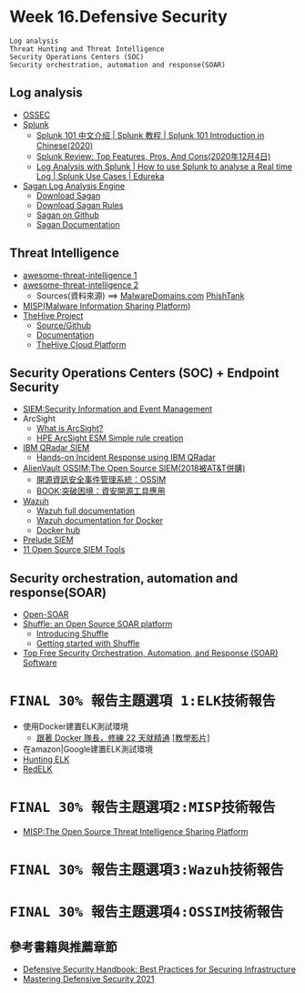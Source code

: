 # Week 16.Defensive Security
```
Log analysis
Threat Hunting and Threat Intelligence
Security Operations Centers (SOC)
Security orchestration, automation and response(SOAR)
```
## Log analysis
- [OSSEC](https://www.ossec.net/)
- [Splunk]()
  - [Splunk 101 中文介绍 | Splunk 教程 | Splunk 101 Introduction in Chinese(2020)](https://www.youtube.com/watch?v=b1EG7uQ1yIc)
  - [Splunk Review: Top Features, Pros, And Cons(2020年12月4日)](https://www.youtube.com/watch?v=rqPD_TF-zGI)
  - [Log Analysis with Splunk | How to use Splunk to analyse a Real time Log | Splunk Use Cases | Edureka](https://www.youtube.com/watch?v=OBHtu285aqE)
- [Sagan Log Analysis Engine](https://quadrantsec.com/sagan_log_analysis_engine/)
  - [Download Sagan](https://download.quadrantsec.com)
  - [Download Sagan Rules](https://rules.quadrantsec.com)
  - [Sagan on Github](https://github.com/quadrantsec/sagan)
  - [Sagan Documentation](https://sagan.readthedocs.org)

   
## Threat Intelligence

- [awesome-threat-intelligence 1](https://github.com/hslatman/awesome-threat-intelligence)
- [awesome-threat-intelligence 2](https://githubmemory.com/repo/inigma117/awesome-threat-intelligence)
  - Sources(資料來源) ==> [MalwareDomains.com](http://www.malwaredomains.com/) [PhishTank](https://www.phishtank.com/developer_info.php)
- [MISP(Malware Information Sharing Platform)](https://www.circl.lu/doc/misp/)
- [TheHive Project](http://thehive-project.org/)
  - [Source/Github](https://github.com/TheHive-Project/TheHive)
  - [Documentation](https://docs.thehive-project.org/docs/thehive/)
  - [TheHive Cloud Platform](https://www.strangebee.com/saas)

## Security Operations Centers (SOC) + Endpoint Security
- [SIEM:Security Information and Event Management](https://en.wikipedia.org/wiki/Security_information_and_event_management)
- ArcSight
  - [What is ArcSight?](https://www.youtube.com/watch?v=7iIgKvUP7hc)
  - [HPE ArcSight ESM Simple rule creation](https://www.youtube.com/watch?v=1MNXd2BcdG0)
- [IBM QRadar SIEM](https://www.ibm.com/products/qradar-siem)
  - [Hands-on Incident Response using IBM QRadar](https://www.youtube.com/watch?v=yxtI4GlWNjQ) 
- [AlienVault OSSIM:The Open Source SIEM(2018被AT&T併購)](https://cybersecurity.att.com/products/ossim)
  - [開源資訊安全事件管理系統：OSSIM](https://ithelp.ithome.com.tw/articles/10227609) 
  - [BOOK:突破困境：資安開源工具應用](https://www.tenlong.com.tw/products/9789864345465)
- [Wazuh](https://github.com/wazuh/wazuh)
  - [Wazuh full documentation](https://documentation.wazuh.com/current/index.html)
  - [Wazuh documentation for Docker]()
  - [Docker hub](https://hub.docker.com/r/wazuh/wazuh-odfe)
- [Prelude SIEM](https://www.prelude-siem.com/en/)
- [11 Open Source SIEM Tools](https://logz.io/blog/open-source-siem-tools/)

## Security orchestration, automation and response(SOAR) 
- [Open-SOAR]()
- [Shuffle: an Open Source SOAR platform](https://shuffler.io/)
  - [Introducing Shuffle](https://medium.com/security-operation-capybara/introducing-shuffle-an-open-source-soar-platform-part-1-58a529de7d12)
  - [Getting started with Shuffle](https://medium.com/@Frikkylikeme/getting-started-with-shuffle-an-open-source-soar-platform-part-2-1d7c67a64244)
- [Top Free Security Orchestration, Automation, and Response (SOAR) Software](https://www.g2.com/categories/security-orchestration-automation-and-response-soar/free)

# `FINAL 30% 報告主題選項 1:ELK技術報告`
- 使用Docker建置ELK測試環境
  - [跟著 Docker 隊長，修練 22 天就精通](https://www.tenlong.com.tw/products/9789863126799) [[教學影片]](https://reurl.cc/7rOZNd)  
- 在amazon|Google建置ELK測試環境
- [Hunting ELK](https://github.com/Cyb3rWard0g/HELK)
- [RedELK](https://github.com/fastlorenzo/redelk-server)

# `FINAL 30% 報告主題選項2:MISP技術報告`
- [MISP:The Open Source Threat Intelligence Sharing Platform](https://www.circl.lu/doc/misp/)

# `FINAL 30% 報告主題選項3:Wazuh技術報告`

# `FINAL 30% 報告主題選項4:OSSIM技術報告`

## 參考書籍與推薦章節
- [Defensive Security Handbook: Best Practices for Securing Infrastructure](https://www.tenlong.com.tw/products/9789864766963)
- [Mastering Defensive Security 2021](https://www.packtpub.com/product/mastering-defensive-security/9781800208162)
